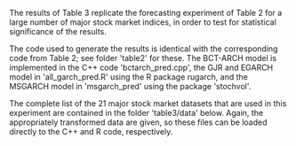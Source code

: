 The results of Table 3 replicate the forecasting experiment of Table 2 for a large number of major stock market indices, in order to test for statistical significance of the results. 

The code used to generate the results is identical with the corresponding code from Table 2; see folder 'table2' for these. The BCT-ARCH model is implemented in the C++ code 'bctarch_pred.cpp', the GJR and EGARCH model in 'all_garch_pred.R' using the R package rugarch, and the MSGARCH model in 'msgarch_pred' using the package 'stochvol'. 

The complete list of the 21 major stock market datasets that are used in this experiment are contained in the folder 'table3/data' below. Again, the appropriately transformed data are given, so these files can be loaded directly to the C++ and R code, respectively.
